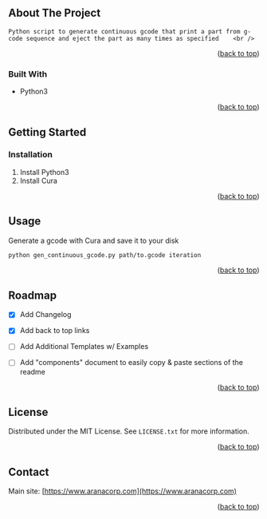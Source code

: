 <a id="readme-top"></a>


<!-- ABOUT THE PROJECT -->
## About The Project

    Python script to generate continuous gcode that print a part from g-code sequence and eject the part as many times as specified    <br />


<p align="right">(<a href="#readme-top">back to top</a>)</p>



### Built With

* Python3

<p align="right">(<a href="#readme-top">back to top</a>)</p>



<!-- GETTING STARTED -->
## Getting Started

### Installation

1. Install Python3
2. Install Cura
  
<p align="right">(<a href="#readme-top">back to top</a>)</p>



<!-- USAGE EXAMPLES -->
## Usage

Generate a gcode with Cura and save it to your disk

```sh
python gen_continuous_gcode.py path/to.gcode iteration
```

<p align="right">(<a href="#readme-top">back to top</a>)</p>



<!-- ROADMAP -->
## Roadmap

- [x] Add Changelog
- [x] Add back to top links
- [ ] Add Additional Templates w/ Examples
- [ ] Add "components" document to easily copy & paste sections of the readme


<p align="right">(<a href="#readme-top">back to top</a>)</p>


<!-- LICENSE -->
## License

Distributed under the MIT License. See `LICENSE.txt` for more information.

<p align="right">(<a href="#readme-top">back to top</a>)</p>



<!-- CONTACT -->
## Contact

Main site: [https://www.aranacorp.com](https://www.aranacorp.com)

<p align="right">(<a href="#readme-top">back to top</a>)</p>

